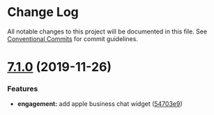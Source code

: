 # Change Log

All notable changes to this project will be documented in this file.
See [Conventional Commits](https://conventionalcommits.org) for commit guidelines.

# [7.1.0](https://github.com/vivocha/widgets/compare/@vivocha/client-visitor-default-widgets@7.0.0...@vivocha/client-visitor-default-widgets@7.1.0) (2019-11-26)


### Features

* **engagement:** add apple business chat widget ([54703e9](https://github.com/vivocha/widgets/commit/54703e9c5f1e347acb2b0e61de75255108f04df5))
